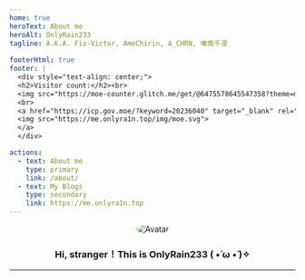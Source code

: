 ```yaml
---
home: true
heroText: About me
heroAlt: OnlyRain233
tagline: A.K.A. Fiz-Victor, AmeChirin, A_CHRN, 唯雨千凛
  
footerHtml: true
footer: |
  <div style="text-align: center;">
  <h2>Visitor count:</h2><br>
  <img src="https://moe-counter.glitch.me/get/@6475578645547358?theme=moebooru">
  <br>
  <a href="https://icp.gov.moe/?keyword=20236040" target="_blank" rel="nofollow">
  <img src="https://me.onlyra1n.top/img/moe.svg">
  </a>
  </div>

actions:
  - text: About me
    type: primary
    link: /about/
  - text: My Blogs
    type: secondary
    link: https://me.onlyra1n.top
---
```


<div style="text-align: center">
<img src="https://cravatar.cn/avatar/949b4b017cd9c5b03ec65cfc715c17ec?s=128" alt="Avatar" style="border-radius: 50%">
<h3>Hi, stranger！This is OnlyRain233 ( •̀ ω •́ )✧</h3>
</div>

---